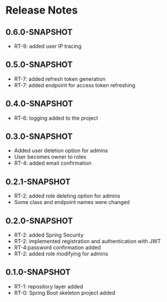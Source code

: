 # Release Notes

## 0.6.0-SNAPSHOT
* RT-9: added user IP tracing

## 0.5.0-SNAPSHOT

* RT-7: added refresh token generation
* RT-7: added endpoint for access token refreshing

## 0.4.0-SNAPSHOT

* RT-6: logging added to the project

## 0.3.0-SNAPSHOT

* Added user deletion option for admins
* User becomes owner to roles
* RT-4: added email confirmation

## 0.2.1-SNAPSHOT

* RT-2: added role deleting option for admins 
* Some class and endpoint names were changed

## 0.2.0-SNAPSHOT

* RT-2: added Spring Security
* RT-2: implemented registration and authentication with JWT 
* RT-4:password confirmation added 
* RT-2: added role modifying for admins

## 0.1.0-SNAPSHOT

* RT-1: repository layer added
* RT-0: Spring Boot skeleton project added